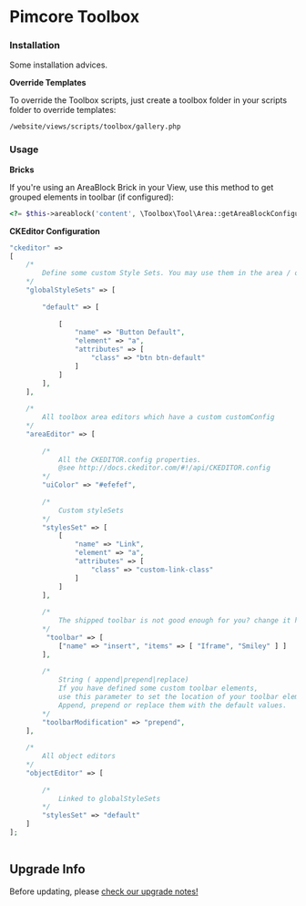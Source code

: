 # Pimcore Toolbox

### Installation
Some installation advices. 

**Override Templates**

To override the Toolbox scripts, just create a toolbox folder in your scripts folder to override templates:
 
 `/website/views/scripts/toolbox/gallery.php`

### Usage

**Bricks**

If you're using an AreaBlock Brick in your View, use this method to get grouped elements in toolbar (if configured):

```php
<?= $this->areablock('content', \Toolbox\Tool\Area::getAreaBlockConfiguration() ); ?>
```

**CKEditor Configuration**

```php
"ckeditor" => 
[
    /*
        Define some custom Style Sets. You may use them in the area / object editor
    */
    "globalStyleSets" => [
    
        "default" => [
    
            [
                "name" => "Button Default",
                "element" => "a",
                "attributes" => [
                    "class" => "btn btn-default"
                ]
            ]
        ],
    ],
    
    /*
        All toolbox area editors which have a custom customConfig
    */
    "areaEditor" => [
    
        /*
            All the CKEDITOR.config properties.
            @see http://docs.ckeditor.com/#!/api/CKEDITOR.config
        */
        "uiColor" => "#efefef",
        
        /*
            Custom styleSets
        */
        "stylesSet" => [
            [
                "name" => "Link",
                "element" => "a",
                "attributes" => [
                    "class" => "custom-link-class"
                ]
            ]
        ],
        
        /*
            The shipped toolbar is not good enough for you? change it here!
        */
         "toolbar" => [
            ["name" => "insert", "items" => [ "Iframe", "Smiley" ] ]
        ],
        
        /*
            String ( append|prepend|replace)
            If you have defined some custom toolbar elements, 
            use this parameter to set the location of your toolbar elements. 
            Append, prepend or replace them with the default values.
        */
        "toolbarModification" => "prepend",
    ],
    
    /*
        All object editors
    */
    "objectEditor" => [
       
        /*
            Linked to globalStyleSets
        */
        "stylesSet" => "default"
    ]
];
                
```

## Upgrade Info
Before updating, please [check our upgrade notes!](UPGRADE.md)